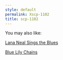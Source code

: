 ```yaml
---
style: default
permalink: Xscp-1102
title: scp-1102
---
```

You may also like:

[Lana Neal Sings the Blues](http://scp-wiki.net/lana-neal-sings-the-blues)

[Blue Lily Chains](http://scp-wiki.net/blue-lily-chains)
